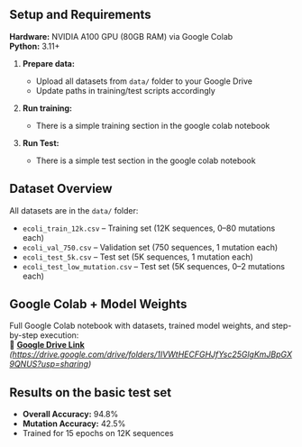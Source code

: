 ## Setup and Requirements

**Hardware:** NVIDIA A100 GPU (80GB RAM) via Google Colab  
**Python:** 3.11+  

1. **Prepare data:**
   - Upload all datasets from `data/` folder to your Google Drive
   - Update paths in training/test scripts accordingly

2. **Run training:**
   - There is a simple training section in the google colab notebook

3. **Run Test:**
   - There is a simple test section in the google colab notebook

## Dataset Overview

All datasets are in the `data/` folder:
- `ecoli_train_12k.csv` – Training set (12K sequences, 0–80 mutations each)
- `ecoli_val_750.csv` – Validation set (750 sequences, 1 mutation each)
- `ecoli_test_5k.csv` – Test set (5K sequences, 1 mutation each)
- `ecoli_test_low_mutation.csv` – Test set (5K sequences, 0–2 mutations each)

## Google Colab + Model Weights

Full Google Colab notebook with datasets, trained model weights, and step-by-step execution:  
🔗 **[Google Drive Link](#)** _(https://drive.google.com/drive/folders/1IVWtHECFGHJfYsc25GlgKmJBpGX9QNUS?usp=sharing)_

## Results on the basic test set

- **Overall Accuracy:** 94.8%
- **Mutation Accuracy:** 42.5%
- Trained for 15 epochs on 12K sequences
